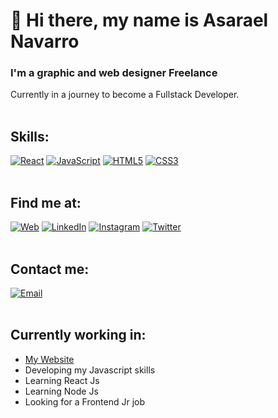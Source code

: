 # 👋 Hi there, my name is Asarael Navarro

### I'm a graphic and web designer Freelance

Currently in a journey to become a Fullstack Developer.<br><br>

## Skills:

[![React](https://img.shields.io/badge/basic-react-48CEF7?style=for-the-badge&logo=react&logoColor=white&labelColor=101010)]()
[![JavaScript](https://img.shields.io/badge/JavaScript-F7DF1E?style=for-the-badge&logo=javascript&logoColor=white&labelColor=101010)]()
[![HTML5](https://img.shields.io/badge/HTML-F64A1D?style=for-the-badge&logo=HTML5&logoColor=white&labelColor=101010)]()
[![CSS3](https://img.shields.io/badge/CSS-0091ca?style=for-the-badge&logo=css3&logoColor=white&labelColor=101010)]()<br><br>

## Find me at:

[![Web](https://img.shields.io/badge/Mi_Sitio_Web-asarael.space-3d7c71?style=for-the-badge&logo=react&logoColor=white&labelColor=101010)](http://asarael-resume.herokuapp.com/)
[![LinkedIn](https://img.shields.io/badge/LinkedIn-Asarael_Navarro-0077B5?style=for-the-badge&logo=linkedin&logoColor=white&labelColor=101010)](https://www.linkedin.com/in/asarael-navarro/)
[![Instagram](https://img.shields.io/badge/Instagram-@navarrosaulo-E4405F?style=for-the-badge&logo=instagram&logoColor=white&labelColor=101010)](https://www.instagram.com/)
[![Twitter](https://img.shields.io/badge/Twitter-@saulo_navarro-1DA1F2?style=for-the-badge&logo=twitter&logoColor=white&labelColor=101010)](https://twitter.com/saulo_navarro)<br><br>

## Contact me:

[![Email](https://img.shields.io/badge/-asarael.navarro@gmail.com-3d7c71?style=for-the-badge&logo=gmail&logoColor=white&labelColor=101010)](mailto:asarael.navarro@gmail.com)<br><br>

## Currently working in:

- [My Website](http://asarael-resume.herokuapp.com/)
- Developing my Javascript skills
- Learning React Js
- Learning Node Js
- Looking for a Frontend Jr job
